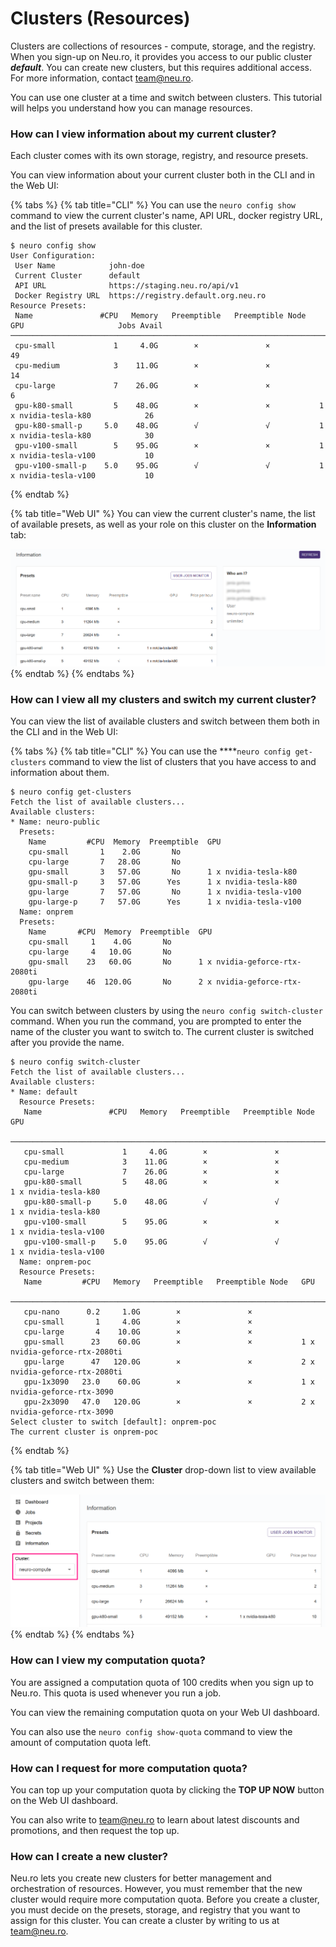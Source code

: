 # Clusters \(Resources\)

Clusters are collections of resources - compute, storage, and the registry. When you sign-up on Neu.ro, it provides you access to our public cluster _**default**_. You can create new clusters, but this requires additional access. For more information, contact [team@neu.ro](mailto:team@neu.ro).

You can use one cluster at a time and switch between clusters. This tutorial will helps you understand how you can manage resources.

### **How can I view information about my current cluster?**

Each cluster comes with its own storage, registry, and resource presets. 

You can view information about your current cluster both in the CLI and in the Web UI: 

{% tabs %}
{% tab title="CLI" %}
You can use the `neuro config show` command to view the current cluster's name, API URL, docker registry URL, and the list of presets available for this cluster.

```text
$ neuro config show
User Configuration:
 User Name            john-doe
 Current Cluster      default
 API URL              https://staging.neu.ro/api/v1
 Docker Registry URL  https://registry.default.org.neu.ro
Resource Presets:
 Name               #CPU   Memory   Preemptible   Preemptible Node   GPU                     Jobs Avail
────────────────────────────────────────────────────────────────────────────────────────────────────────
 cpu-small             1     4.0G        ×               ×                                           49
 cpu-medium            3    11.0G        ×               ×                                           14
 cpu-large             7    26.0G        ×               ×                                            6
 gpu-k80-small         5    48.0G        ×               ×           1 x nvidia-tesla-k80            26
 gpu-k80-small-p     5.0    48.0G        √               √           1 x nvidia-tesla-k80            30
 gpu-v100-small        5    95.0G        ×               ×           1 x nvidia-tesla-v100           10
 gpu-v100-small-p    5.0    95.0G        √               √           1 x nvidia-tesla-v100           10
```
{% endtab %}

{% tab title="Web UI" %}
You can view the current cluster's name, the list of available presets, as well as your role on this cluster on the **Information** tab:

![](../../.gitbook/assets/image%20%28144%29.png)
{% endtab %}
{% endtabs %}

### **How can I view all my clusters and switch my current cluster?**

You can view the list of available clusters and switch between them both in the CLI and in the Web UI:

{% tabs %}
{% tab title="CLI" %}
You can use the ****`neuro config get-clusters` command to view the list of clusters that you have access to and information about them.

```text
$ neuro config get-clusters
Fetch the list of available clusters...
Available clusters:
* Name: neuro-public
  Presets:
    Name         #CPU  Memory  Preemptible  GPU
    cpu-small       1    2.0G       No
    cpu-large       7   28.0G       No
    gpu-small       3   57.0G       No      1 x nvidia-tesla-k80
    gpu-small-p     3   57.0G      Yes      1 x nvidia-tesla-k80
    gpu-large       7   57.0G       No      1 x nvidia-tesla-v100
    gpu-large-p     7   57.0G      Yes      1 x nvidia-tesla-v100
  Name: onprem
  Presets:
    Name       #CPU  Memory  Preemptible  GPU                          
    cpu-small     1    4.0G       No                                   
    cpu-large     4   10.0G       No                                   
    gpu-small    23   60.0G       No      1 x nvidia-geforce-rtx-2080ti
    gpu-large    46  120.0G       No      2 x nvidia-geforce-rtx-2080ti
```

You can switch between clusters by using the `neuro config switch-cluster` command. When you run the command, you are prompted to enter the name of the cluster you want to switch to. The current cluster is switched after you provide the name.

```text
$ neuro config switch-cluster
Fetch the list of available clusters...
Available clusters:
* Name: default
  Resource Presets:
   Name               #CPU   Memory   Preemptible   Preemptible Node   GPU
  ───────────────────────────────────────────────────────────────────────────────────────────
   cpu-small             1     4.0G        ×               ×
   cpu-medium            3    11.0G        ×               ×
   cpu-large             7    26.0G        ×               ×
   gpu-k80-small         5    48.0G        ×               ×           1 x nvidia-tesla-k80
   gpu-k80-small-p     5.0    48.0G        √               √           1 x nvidia-tesla-k80
   gpu-v100-small        5    95.0G        ×               ×           1 x nvidia-tesla-v100
   gpu-v100-small-p    5.0    95.0G        √               √           1 x nvidia-tesla-v100
  Name: onprem-poc
  Resource Presets:
   Name         #CPU   Memory   Preemptible   Preemptible Node   GPU
  ─────────────────────────────────────────────────────────────────────────────────────────────
   cpu-nano      0.2     1.0G        ×               ×
   cpu-small       1     4.0G        ×               ×
   cpu-large       4    10.0G        ×               ×
   gpu-small      23    60.0G        ×               ×           1 x nvidia-geforce-rtx-2080ti
   gpu-large      47   120.0G        ×               ×           2 x nvidia-geforce-rtx-2080ti
   gpu-1x3090   23.0    60.0G        ×               ×           1 x nvidia-geforce-rtx-3090
   gpu-2x3090   47.0   120.0G        ×               ×           2 x nvidia-geforce-rtx-3090
Select cluster to switch [default]: onprem-poc
The current cluster is onprem-poc
```
{% endtab %}

{% tab title="Web UI" %}
Use the **Cluster** drop-down list to view available clusters and switch between them:

![](../../.gitbook/assets/image%20%28147%29%20%281%29.png)
{% endtab %}
{% endtabs %}

### **How can I view my computation quota?**

You are assigned a computation quota of 100 credits when you sign up to Neu.ro. This quota is used whenever you run a job. 

You can view the remaining computation quota on your Web UI dashboard.

You can also use the `neuro config show-quota` command to view the amount of computation quota left.

### How can I request for more computation quota?

You can top up your computation quota by clicking the **TOP UP NOW** button on the Web UI dashboard.

You can also write to [team@neu.ro](mailto:team@neu.ro) to learn about latest discounts and promotions, and then request the top up.

### How can I create a new cluster? 

Neu.ro lets you create new clusters for better management and orchestration of resources. However, you must remember that the new cluster would require more computation quota. Before you create a cluster, you must decide on the presets, storage, and registry that you want to assign for this cluster. You can create a cluster by writing to us at  [team@neu.ro](mailto:team@neu.ro).

